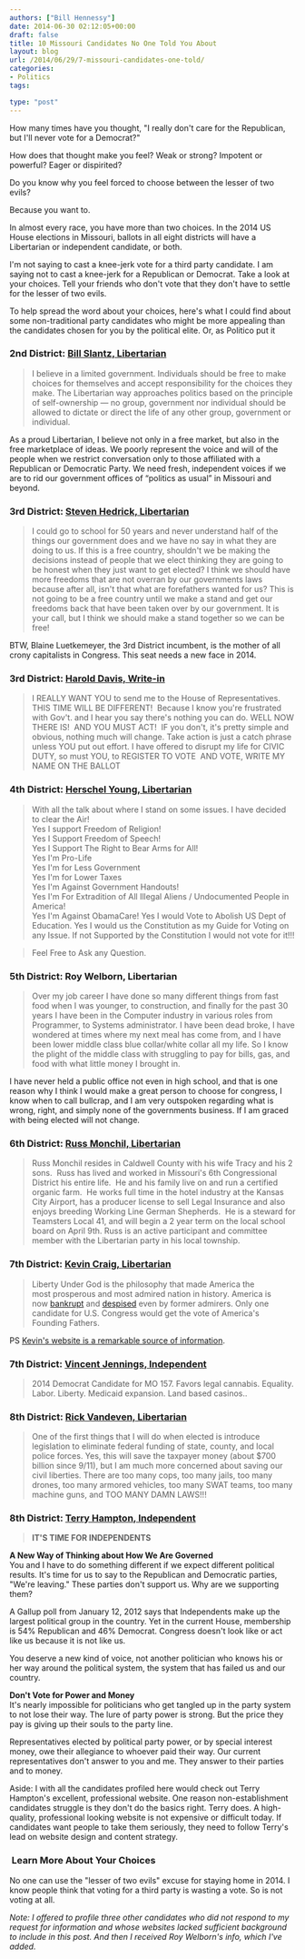 ```yaml
---
authors: ["Bill Hennessy"]
date: 2014-06-30 02:12:05+00:00
draft: false
title: 10 Missouri Candidates No One Told You About
layout: blog
url: /2014/06/29/7-missouri-candidates-one-told/
categories:
- Politics
tags:

type: "post"
---
```


How many times have you thought, "I really don't care for the Republican, but I'll never vote for a Democrat?"

How does that thought make you feel? Weak or strong? Impotent or powerful? Eager or dispirited?

Do you know why you feel forced to choose between the lesser of two evils?

Because you want to.

In almost every race, you have more than two choices. In the 2014 US House elections in Missouri, ballots in all eight districts will have a Libertarian or independent candidate, or both.

I'm not saying to cast a knee-jerk vote for a third party candidate. I am saying not to cast a knee-jerk for a Republican or Democrat. Take a look at your choices. Tell your friends who don't vote that they don't have to settle for the lesser of two evils.

To help spread the word about your choices, here's what I could find about some non-traditional party candidates who might be more appealing than the candidates chosen for you by the political elite. Or, as Politico put it



### 2nd District: [Bill Slantz, Libertarian](https://www.billslantz.com/_index.php)





> 

> 
> I believe in a limited government. Individuals should be free to make choices for themselves and accept responsibility for the choices they make. The Libertarian way approaches politics based on the principle of self-ownership — no group, government nor individual should be allowed to dictate or direct the life of any other group, government or individual.  
  
As a proud Libertarian, I believe not only in a free market, but also in the free marketplace of ideas. We poorly represent the voice and will of the people when we restrict conversation only to those affiliated with a Republican or Democratic Party. We need fresh, independent voices if we are to rid our government offices of “politics as usual” in Missouri and beyond.
> 
> 






### 3rd District: [Steven Hedrick, Libertarian](https://votethefuture.com/)





> 

> 
> I could go to school for 50 years and never understand half of the things our government does and we have
no say in what they are doing to us. If this is a free country, shouldn't we be making the decisions instead
of people that we elect thinking they are going to be honest when they just want to get elected? I think we
should have more freedoms that are not overran by our governments laws because after all, isn't that what are forefathers wanted for us? This is not going to be a free country until we make a stand and get our
freedoms back that have been taken over by our government. It is your call, but I think we should make
a stand together so we can be free!
> 
> 




BTW, Blaine Luetkemeyer, the 3rd District incumbent, is the mother of all crony capitalists in Congress. This seat needs a new face in 2014.



### 3rd District: [Harold Davis, Write-in](https://harolddavisforcongress.weebly.com/)





> 

> 
> I REALLY WANT YOU to send me to the House of Representatives. THIS TIME WILL BE DIFFERENT!  Because I know you're frustrated with Gov't. and I hear you say there's nothing you can do. WELL NOW THERE IS!  AND YOU MUST ACT!  IF you don't, it's pretty simple and obvious, nothing much will change. Take action is just a catch phrase unless YOU put out effort. I have offered to disrupt my life for CIVIC DUTY, so must YOU, to REGISTER TO VOTE  AND VOTE, WRITE MY NAME ON THE BALLOT
> 
> 






### 4th District: [Herschel Young, Libertarian](https://www.facebook.com/pages/Herschel-Young-US-Congress-Candidate-4th-District/390929914257510)





> 

> 
> With all the talk about where I stand on some issues. I have decided to clear the Air!   
Yes I support Freedom of Religion!  
Yes I Support Freedom of Speech!   
Yes I Support The Right to Bear Arms for All!  
Yes I'm Pro-Life  
Yes I'm for Less Government  
Yes I'm for Lower Taxes  
Yes I'm Against Government Handouts!  
Yes I'm For Extradition of All Illegal Aliens / Undocumented People in America!  
Yes I'm Against ObamaCare!
Yes I would Vote to Abolish US Dept of Education.
Yes I would us the Constitution as my Guide for Voting on any Issue. If not Supported by the Constitution I would not vote for it!!!
> 
> 

> 
> Feel Free to Ask any Question.
> 
> 






### 5th District: Roy Welborn, Libertarian





> Over my job career I have done so many different things from fast food when I was younger, to construction, and finally for the past 30 years I have been in the Computer industry in various roles from Programmer, to Systems administrator. I have been dead broke, I have wondered at times where my next meal has come from, and I have been lower middle class blue collar/white collar all my life. So I know the plight of the middle class with struggling to pay for bills, gas, and food with what little money I brought in.

I have never held a public office not even in high school, and that is one reason why I think I would make a great person to choose for congress, I know when to call bullcrap, and I am very outspoken regarding what is wrong, right, and simply none of the governments business. If I am graced with being elected will not change.





### 6th District: [Russ Monchil, Libertarian](https://www.monchil.com/)





> 

> 
> Russ Monchil resides in Caldwell County with his wife Tracy and his 2 sons.  Russ has lived and worked in Missouri's 6th Congressional District his entire life.  He and his family live on and run a certified organic farm.  He works full time in the hotel industry at the Kansas City Airport, has a producer license to sell Legal Insurance and also enjoys breeding Working Line German Shepherds.  He is a steward for Teamsters Local 41, and will begin a 2 year term on the local school board on April 9th. Russ is an active participant and committee member with the Libertarian party in his local township.
> 
> 






### 7th District: [Kevin Craig, Libertarian](https://www.kevincraig.us/)





> 

> 
> Liberty Under God is the philosophy that made America the most prosperous and most admired nation in history. America is now [bankrupt](https://kevincraig.us/bankrupt.htm) and [despised](https://kevincraig.us/admired.htm) even by former admirers. Only one candidate for U.S. Congress would get the vote of America's Founding Fathers.

> 
> 




PS [Kevin's website is a remarkable source of information](https://www.kevincraig.us/).



### 7th District: [Vincent Jennings, Independent](https://twitter.com/vincentjennings)





> 

> 
> 2014 Democrat Candidate for MO 157. Favors legal cannabis. Equality. Labor. Liberty. Medicaid expansion. Land based casinos..
> 
> 






### 8th District: [Rick Vandeven, Libertarian](https://www.facebook.com/VandevenForCongress)





> 

> 
> One of the first things that I will do when elected is introduce legislation to eliminate federal funding of state, county, and local police forces. Yes, this will save the taxpayer money (about $700 billion since 9/11), but I am much more concerned about saving our civil liberties. There are too many cops, too many jails, too many drones, too many armored vehicles, too many SWAT teams, too many machine guns, and TOO MANY DAMN LAWS!!!
> 
> 






### 8th District: [Terry Hampton, Independent](https://www.hamptonforcongress.com/)





> 

> 
> **IT'S TIME FOR INDEPENDENTS**  
  
**A New Way of Thinking about How We Are Governed**  
You and I have to do something different if we expect different political results. It's time for us to say to the Republican and Democratic parties, "We're leaving." These parties don't support us. Why are we supporting them?   
  
A Gallup poll from January 12, 2012 says that Independents make up the largest political group in the country. Yet in the current House, membership is 54% Republican and 46% Democrat. Congress doesn't look like or act like us because it is not like us.   
  
You deserve a new kind of voice, not another politician who knows his or her way around the political system, the system that has failed us and our country.  
  
**Don't Vote for Power and Money**  
It's nearly impossible for politicians who get tangled up in the party system to not lose their way. The lure of party power is strong. But the price they pay is giving up their souls to the party line.   
  
Representatives elected by political party power, or by special interest money, owe their allegiance to whoever paid their way. Our current representatives don't answer to you and me. They answer to their parties and to money.
> 
> 




Aside: I with all the candidates profiled here would check out Terry Hampton's excellent, professional website. One reason non-establishment candidates struggle is they don't do the basics right. Terry does. A high-quality, professional looking website is not expensive or difficult today. If candidates want people to take them seriously, they need to follow Terry's lead on website design and content strategy.



###  Learn More About Your Choices



No one can use the "lesser of two evils" excuse for staying home in 2014. I know people think that voting for a third party is wasting a vote. So is not voting at all.

_Note: I offered to profile three other candidates who did not respond to my request for information and whose websites lacked sufficient background to include in this post. And then I received Roy Welborn's info, which I've added._
